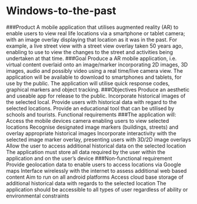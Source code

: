 # Windows-to-the-past
###Product
A mobile application that utilises augmented reality (AR) to enable users to view real life locations via a smartphone or tablet camera; with an image overlay displaying that location as it was in the past. For example, a live street view with a street view overlay taken 50 years ago, enabling to use to view the changes to the street and activities being undertaken at that time.
###Goal
Produce a AR mobile application, i.e. virtual content overlaid onto an image/marker incorporating 2D images, 3D images, audio and possibly video using a real time/live camera view. The application will be available to download to smartphones and tablets, for use by the public. The application will utilise quick response codes, graphical markers and object tracking.
###Objectives
Produce an aesthetic and useable app for release to the public.
Incorporate historical images of the selected local.
Provide users with historical data with regard to the selected locations.
Provide an educational tool that can be utilised by schools and tourists.
Functional requirements
###The application will:
Access the mobile devices camera enabling users to view selected locations
Recognise designated image markers (buildings, streets) and overlay appropriate historical images
Incorporate interactivity with the selected image marker overlay, presenting users with 3D/2D image overlays
Allow the user to access additional historical data on the selected location
The application must store all data required by the user within the application and on the user’s device
###Non-functional requirement
Provide geolocation data to enable users to access locations via Google maps
Interface wirelessly with the internet to assess additional web based content
Aim to run on all android platforms
Access cloud base storage of additional historical data with regards to the selected location
The application should be accessible to all types of user regardless of ability or environmental constraints
